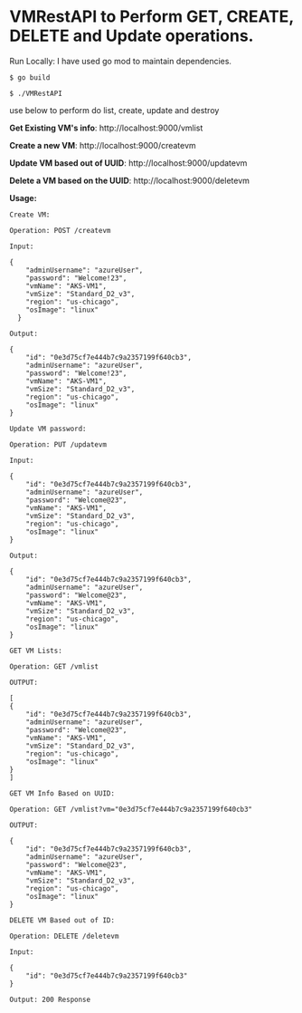# VMRestAPI to Perform GET, CREATE, DELETE and Update operations.

Run Locally: I have used go mod to maintain dependencies.

```$ go build```

```$ ./VMRestAPI```

use below to perform do list, create, update and destroy

**Get Existing VM's info**: http://localhost:9000/vmlist

**Create a new VM**: http://localhost:9000/createvm

**Update VM based out of UUID**: http://localhost:9000/updatevm

**Delete a VM based on the UUID**: http://localhost:9000/deletevm

**Usage:**


```Create VM:```

```Operation: POST /createvm```

```Input:```
```
{
    "adminUsername": "azureUser",
    "password": "Welcome!23",
    "vmName": "AKS-VM1",
    "vmSize": "Standard_D2_v3",
    "region": "us-chicago",
    "osImage": "linux"
  }
```

```Output: ```

```
{
    "id": "0e3d75cf7e444b7c9a2357199f640cb3",
    "adminUsername": "azureUser",
    "password": "Welcome!23",
    "vmName": "AKS-VM1",
    "vmSize": "Standard_D2_v3",
    "region": "us-chicago",
    "osImage": "linux"
}
```

```Update VM password:```

```Operation: PUT /updatevm```

```Input:```

```
{
    "id": "0e3d75cf7e444b7c9a2357199f640cb3",
    "adminUsername": "azureUser",
    "password": "Welcome@23",
    "vmName": "AKS-VM1",
    "vmSize": "Standard_D2_v3",
    "region": "us-chicago",
    "osImage": "linux"
}
```

```Output:```

```
{
    "id": "0e3d75cf7e444b7c9a2357199f640cb3",
    "adminUsername": "azureUser",
    "password": "Welcome@23",
    "vmName": "AKS-VM1",
    "vmSize": "Standard_D2_v3",
    "region": "us-chicago",
    "osImage": "linux"
}
```

```GET VM Lists:```

```Operation: GET /vmlist```

```OUTPUT:```

```
[
{
    "id": "0e3d75cf7e444b7c9a2357199f640cb3",
    "adminUsername": "azureUser",
    "password": "Welcome@23",
    "vmName": "AKS-VM1",
    "vmSize": "Standard_D2_v3",
    "region": "us-chicago",
    "osImage": "linux"
}
]
```
```GET VM Info Based on UUID:```

```Operation: GET /vmlist?vm="0e3d75cf7e444b7c9a2357199f640cb3"```

```OUTPUT:```
```
{
    "id": "0e3d75cf7e444b7c9a2357199f640cb3",
    "adminUsername": "azureUser",
    "password": "Welcome@23",
    "vmName": "AKS-VM1",
    "vmSize": "Standard_D2_v3",
    "region": "us-chicago",
    "osImage": "linux"
}
```

```DELETE VM Based out of ID:```

```Operation: DELETE /deletevm```

```
Input:
```
```
{
    "id": "0e3d75cf7e444b7c9a2357199f640cb3"
}
```

```Output: 200 Response```
